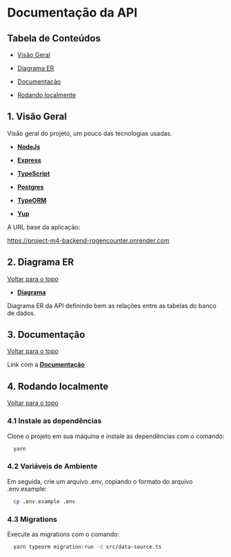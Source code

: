 # Documentação da API

## Tabela de Conteúdos

- [Visão Geral](#1-visão-geral)

- [Diagrama ER](#2-diagrama-er)

- [Documentação](#3-documentação)

- [Rodando localmente](#4-rodando-localmente)

## 1. Visão Geral
Visão geral do projeto, um pouco das tecnologias usadas.

- **[NodeJs](https://nodejs.org/en/)**

- **[Express](https://expressjs.com/pt-br/)**

- **[TypeScript](https://www.typescriptlang.org/)**

- **[Postgres](https://www.postgresql.org/)**

- **[TypeORM](https://typeorm.io/)**

- **[Yup](https://www.npmjs.com/package/yup)**

A URL base da aplicação: 

https://project-m4-backend-rpgencounter.onrender.com

## 2. Diagrama ER
[ Voltar para o topo ](#tabela-de-conteúdos)

- **[Diagrama](https://imgur.com/a/BYVedEX)**

Diagrama ER da API definindo bem as relações entre as tabelas do banco de dados.

## 3. Documentação
[ Voltar para o topo ](#tabela-de-conteúdos)

Link com a **[Documentação](https://projeto-m4.vercel.app/)**

## 4. Rodando localmente
[ Voltar para o topo ](#tabela-de-conteúdos)

### 4.1 Instale as dependências

Clone o projeto em sua máquina e instale as dependências com o comando:

```bash
  yarn
```

### 4.2 Variáveis de Ambiente

Em seguida, crie um arquivo .env, copiando o formato do arquivo .env.example:

```bash
  cp .env.example .env
```
### 4.3 Migrations

Execute as migrations com o comando:

```bash
  yarn typeorm migration:run -d src/data-source.ts
```